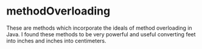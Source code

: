 # methodOverloading
These are methods which incorporate the ideals of method overloading in Java. I found these methods to be very powerful and useful converting feet into inches and inches into centimeters.

